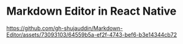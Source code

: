 # Markdown Editor in React Native

https://github.com/gh-shujauddin/Markdown-Editor/assets/73093103/64559b5a-ef2f-4743-bef6-b3e14344cb72

